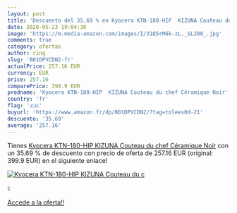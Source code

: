 ```yaml
---
layout: post
title: 'Descuento del 35.69 % en Kyocera KTN-180-HIP  KIZUNA Couteau du c'
date: 2020-05-23 19:04:38
image: 'https://m.media-amazon.com/images/I/31Q5rM6k-zL._SL200_.jpg'
comments: true
category: ofertas
author: ring
slug: 'B01DPVCDN2-fr'
actualPrice: 257.16 EUR
currency: EUR
price: 257.16
comparePrice: 399.9 EUR
prodname: 'Kyocera KTN-180-HIP  KIZUNA Couteau du chef Céramique Noir'
country: 'fr'
flag: '🇫🇷'
buyurl: 'https://www.amazon.fr/dp/B01DPVCDN2/?tag=tolees0d-21'
descuento: '35.69'
average: '257.16'
---
```


Tienes [Kyocera KTN-180-HIP  KIZUNA Couteau du chef Céramique Noir](https://www.amazon.fr/dp/B01DPVCDN2/?tag=tolees0d-21) con un 35.69 % de descuento con precio de oferta de 257.16 EUR (original: 399.9 EUR) en el siguiente enlace!

[![Kyocera KTN-180-HIP  KIZUNA Couteau du c](https://m.media-amazon.com/images/I/31Q5rM6k-zL._SL200_.jpg)](https://www.amazon.fr/dp/B01DPVCDN2/?tag=tolees0d-21)

ℹ️:


[Accede a la oferta!!](https://www.amazon.fr/dp/B01DPVCDN2/?tag=tolees0d-21)
